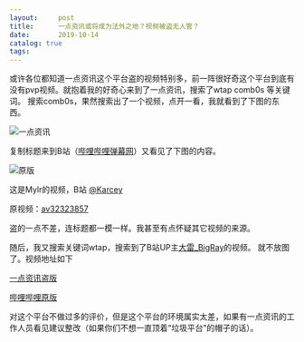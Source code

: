 ```yaml
---
layout:     post
title:      一点资讯或将成为法外之地？视频被盗无人管？
date:       2019-10-14
catalog: true
tags: 
---
```

或许各位都知道一点资讯这个平台盗的视频特别多，前一阵很好奇这个平台到底有没有pvp视频。就抱着我的好奇心来到了一点资讯，搜索了wtap comb0s 等关键词。
搜索comb0s，果然搜索出了一个视频，点开一看，我就看到了下图的东西。

![一点资讯](https://i.loli.net/2019/10/14/uH7sYLgvBct6h8p.jpg)

复制标题来到B站（<a href="https://www.bilibili.com">哔哩哔哩弹幕网</a>）又看见了下图的内容。

![原版](https://i.loli.net/2019/10/14/9FBarhTkEf5oKdA.jpg)

这是Mylr的视频，B站 <a href="https://space.bilibili.com/111179959/">@Karcey</a>

原视频：<a href="https://www.bilibili.com/video/av32323857">av32323857</a>

盗的一点不差，连标题都一模一样。我甚至有点怀疑其它视频的来源。

随后，我又搜索关键词wtap，搜索到了B站UP主<a href="https://space.bilibili.com/58093059">大雷_BigRay</a>的视频。
就不放图了。视频地址如下

<a href="https://www.yidianzixun.com/article/V_01yJ1UA8?title_sn=0&s=3&appid=xiaomi&ver=5.1.0.2&impId=894758099_1570985811826_5674&utk=esprrnvg&from=singlemessage">一点资讯盗版</a>

<a href="https://www.bilibili.com/video/av34778994">哔哩哔哩原版</a>

对这个平台不做过多的评价，但是这个平台的环境属实太差，如果有一点资讯的工作人员看见建议整改（如果你们不想一直顶着“垃圾平台"的帽子的话）。
